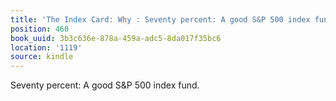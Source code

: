 ```yaml
---
title: 'The Index Card: Why : Seventy percent: A good S&P 500 index fund.'
position: 460
book_uuid: 3b3c636e-878a-459a-adc5-8da017f35bc6
location: '1119'
source: kindle
---
```


Seventy percent: A good S&P 500 index fund.